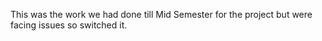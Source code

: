 This was the work we had done till Mid Semester for the project but were facing issues so switched it.
